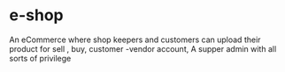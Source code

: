 # e-shop
An eCommerce where shop keepers and customers can upload their product for sell , buy, customer -vendor account, A supper admin with all sorts of privilege
